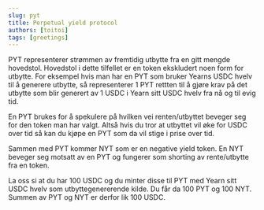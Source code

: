 ```yaml
---
slug: pyt
title: Perpetual yield protocol
authors: [toitoi]
tags: [greetings]
---
```


PYT representerer strømmen av fremtidig utbytte fra en gitt mengde hovedstol. Hovedstol i dette tilfellet er en token ekskludert noen form for utbytte. For eksempel hvis man har en PYT som bruker Yearns USDC hvelv til å generere utbytte, så representerer 1 PYT rettten til å gjøre krav på det utbytte som blir generert av 1 USDC i Yearn sitt USDC hvelv fra nå og til evig tid. 

En PYT brukes for å spekulere på hvilken vei renten/utbyttet beveger seg for den token man har valgt. Altså hvis du tror at utbyttet vil øke for USDC over tid så kan du kjøpe en PYT som da vil stige i prise over tid. 

Sammen med PYT kommer NYT som er en negative yield token. En NYT beveger seg motsatt av en PYT og fungerer som shorting av rente/utbytte fra en token. 

La oss si at du har 100 USDC og du minter disse til PYT med Yearn sitt USDC hvelv som utbyttegenererende kilde. Du får da 100 PYT og 100 NYT. Summen av PYT og NYT er derfor lik 100 USDC.



